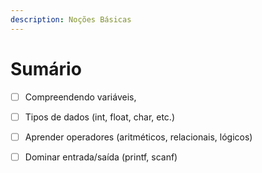 ```yaml
---
description: Noções Básicas
---
```


# Sumário

* [ ] Compreendendo variáveis,
* [ ] Tipos de dados (int, float, char, etc.)
* [ ] Aprender operadores (aritméticos, relacionais, lógicos)
* [ ] Dominar entrada/saída (printf, scanf)

